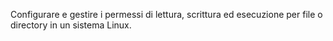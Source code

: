 Configurare e gestire i permessi di lettura, scrittura ed esecuzione per file o directory in un sistema Linux.
